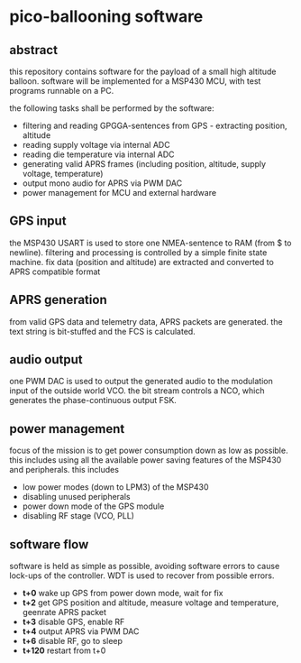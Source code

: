 # pico-ballooning software

## abstract 
this repository contains software for the payload of a small high altitude balloon. software will be implemented for a MSP430 MCU, with test programs runnable on a PC.

the following tasks shall be performed by the software:
* filtering and reading GPGGA-sentences from GPS - extracting position, altitude
* reading supply voltage via internal ADC
* reading die temperature via internal ADC
* generating valid APRS frames (including position, altitude, supply voltage, temperature)
* output mono audio for APRS via PWM DAC
* power management for MCU and external hardware

## GPS input
the MSP430 USART is used to store one NMEA-sentence to RAM (from $ to newline). filtering and processing is controlled by a simple finite state machine. fix data (position and altitude) are extracted and converted to APRS compatible format

## APRS generation
from valid GPS data and telemetry data, APRS packets are generated. the text string is bit-stuffed and the FCS is calculated.

## audio output
one PWM DAC is used to output the generated audio to the modulation input of the outside world VCO. the bit stream controls a NCO, which generates the phase-continuous output FSK.

## power management
focus of the mission is to get power consumption down as low as possible. this includes using all the available power saving features of the MSP430 and peripherals. this includes
* low power modes (down to LPM3) of the MSP430
* disabling unused peripherals
* power down mode of the GPS module
* disabling RF stage (VCO, PLL)

## software flow
software is held as simple as possible, avoiding software errors to cause lock-ups of the controller. WDT is used to recover from possible errors.
* **t+0** wake up GPS from power down mode, wait for fix
* **t+2** get GPS position and altitude, measure voltage and temperature, geenrate APRS packet
* **t+3** disable GPS, enable RF
* **t+4** output APRS via PWM DAC
* **t+6** disable RF, go to sleep
* **t+120** restart from t+0


